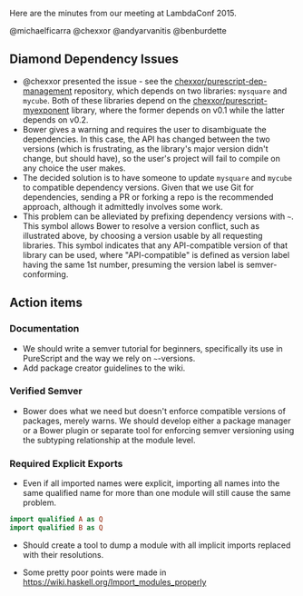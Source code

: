 Here are the minutes from our meeting at LambdaConf 2015.

@michaelficarra @chexxor @andyarvanitis @benburdette

## Diamond Dependency Issues

- @chexxor presented the issue - see the [chexxor/purescript-dep-management](https://github.com/chexxor/purescript-dep-management) repository, which depends on two libraries: `mysquare` and `mycube`. Both of these libraries depend on the [chexxor/purescript-myexponent](https://github.com/chexxor/purescript-myexponent) library, where the former depends on v0.1 while the latter depends on v0.2.
- Bower gives a warning and requires the user to disambiguate the dependencies. In this case, the API has changed between the two versions (which is frustrating, as the library's major version didn't change, but should have), so the user's project will fail to compile on any choice the user makes.
- The decided solution is to have someone to update `mysquare` and `mycube` to compatible dependency versions. Given that we use Git for dependencies, sending a PR or forking a repo is the recommended approach, although it admittedly involves some work.
- This problem can be alleviated by prefixing dependency versions with `~`. This symbol allows Bower to resolve a version conflict, such as illustrated above, by choosing a version usable by all requesting libraries. This symbol indicates that any API-compatible version of that library can be used, where "API-compatible" is defined as version label having the same 1st number, presuming the version label is semver-conforming.

## Action items

### Documentation

- We should write a semver tutorial for beginners, specifically its use in PureScript and the way we rely on `~`-versions.
- Add package creator guidelines to the wiki.

### Verified Semver

- Bower does what we need but doesn't enforce compatible versions of packages, merely warns. We should develop either a package manager or a Bower plugin or separate tool for enforcing semver versioning using the subtyping relationship at the module level.

### Required Explicit Exports

- Even if all imported names were explicit, importing all names into the same qualified name for more than one module will still cause the same problem.

```purs
import qualified A as Q
import qualified B as Q
```

- Should create a tool to dump a module with all implicit imports replaced with their resolutions.

- Some pretty poor points were made in https://wiki.haskell.org/Import_modules_properly